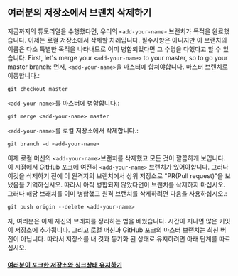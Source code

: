 ## 여러분의 저장소에서 브랜치 삭제하기

지금까지의 튜토리얼을 수행했다면, 우리의 `<add-your-name>` 브랜치가 목적을 완료했습니다. 이제는 로컬 저장소에서 삭제할 차례입니다. 필수사항은 아니지만 이 브랜치의 이름은 다소 특별한 목적을 나타내므로 이미 병합되었다면 그 수명을 다했다고 할 수 있습니다.
First, let's merge your `<add-your-name>` to your master, so to go your master branch:
먼저, `<add-your-name>`을 마스터에 합쳐야합니다. 마스터 브랜치로 이동합니다.:
```
git checkout master
```

`<add-your-name>`를 마스터에 병합합니다.:
```
git merge <add-your-name> master
```

`<add-your-name>`를 로컬 저장소에서 삭제합니다.:
```
git branch -d <add-your-name>
```

이제 로컬 머신의 `<add-your-name>`브랜치를 삭제했고 모든 것이 깔끔하게 보입니다.
이 시점에서 GitHub 포크에 여전히 `<add-your-name>` 브랜치가 있어야합니다. 그러나 이것을 삭제하기 전에 이 원격지의 브랜치에서 상위 저장소로 "PR(Pull request)"을 보냈음을 기억하십시오. 따라서 아직 병합되지 않았다면이 브랜치를 삭제하지 마십시오.
그러나 해당 브래치를 이미 병합했고 원격 브랜치를 삭제하려면 다음을 사용하십시오.:
```
git push origin --delete <add-your-name>
```

자, 여러분은 이제 자신의 브래치를 정리하는 법을 배웠습니다.
시간이 지나면 많은 커밋이 저장소에 추가됩니다. 그리고 로컬 머신과 GitHub 포크의 마스터 브랜치는 최신 버전이 아닙니다. 따라서 저장소를 내 것과 동기화 된 상태로 유지하려면 아래 단계를 따르십시오.

#### [여러분이 포크한 저장소와 싱크상태 유지하기](keeping-your-fork-synced-with-this-repository.ko.md)
